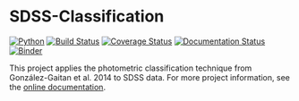 # SDSS-Classification

[![Python](https://img.shields.io/badge/python-3.7-success.svg)](#)
[![Build Status](https://travis-ci.com/mwvgroup/Photometric-Classification.svg?branch=master)](https://travis-ci.com/mwvgroup/Photometric-Classification)
[![Coverage Status](https://coveralls.io/repos/github/mwvgroup/Photometric-Classification/badge.svg?branch=master)](https://coveralls.io/github/mwvgroup/Photometric-Classification?branch=master)
[![Documentation Status](https://readthedocs.org/projects/photometric-classification/badge/?version=latest)](https://photometric-classification.readthedocs.io/en/latest/?badge=latest)
[![Binder](https://mybinder.org/badge_logo.svg)](https://mybinder.org/v2/gh/mwvgroup/Photometric-Classification/master?filepath=notebooks%2F)
  
  This project applies the photometric classification technique from González-Gaitan et al. 2014 to SDSS data. For more project information, see the [online documentation](https://perrefort2020.readthedocs.io/en/latest/).
